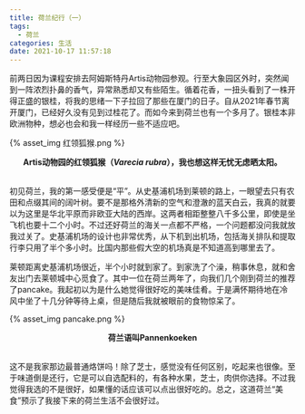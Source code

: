 ```yaml
---
title: 荷兰纪行（一）
tags:
  - 荷兰
categories: 生活
date: 2021-10-17 11:57:18
---
```


前两日因为课程安排去阿姆斯特丹Artis动物园参观。行至大象园区外时，突然闻到一阵浓烈扑鼻的香气，异常熟悉却又有些陌生。循着花香，一扭头看到了一株开得正盛的银桂，将我的思绪一下子拉回了那些在厦门的日子。自从2021年春节离开厦门，已经好久没有见到过桂花了。而如今来到荷兰也有一个多月了。银桂本非欧洲物种，想必也会和我一样经历一些不适应吧。<!-- more -->

{% asset_img 红领狐猴.png %}

<center><b>Artis动物园的红领狐猴（<i>Varecia rubra</i>），我也想这样无忧无虑晒太阳。</b></center><br/>

初见荷兰，我的第一感受便是“平”。从史基浦机场到莱顿的路上，一眼望去只有农田和点缀其间的阔叶树。要不是那格外清新的空气和澄澈的蓝天白云，我真的就要以为这里是华北平原而非欧亚大陆的西岸。这两者相距整整八千多公里，即使是坐飞机也要十二个小时。不过还好荷兰的海关一点都不严格，一个问题都没问我就放我过关了。史基浦机场的设计也非常优秀，从下机到出机场，包括海关排队和提取行李只用了半个多小时。比国内那些假大空的机场真是不知道高到哪里去了。

莱顿距离史基浦机场很近，半个小时就到家了。到家洗了个澡，稍事休息，就和舍友出门去莱顿城中心觅食了。其中一位在荷兰两年了，向我们几个刚到荷兰的推荐了pancake。我起初以为是什么她觉得很好吃的美味佳肴。于是满怀期待地在冷风中坐了十几分钟等待上桌，但是随后我就被眼前的食物惊呆了。

{% asset_img pancake.png %}

<center><b>荷兰语叫Pannenkoeken</b></center><br/>

这不是我家那边最普通烙饼吗！除了芝士，感觉没有任何区别，吃起来也很像。至于味道倒是还行，它是可以自选配料的，有各种水果，芝士，肉供你选择。不过我觉得我选的不是很好，如果懂的话应该可以点出很好吃的。总之，这道荷兰“美食”预示了我接下来的荷兰生活不会很好过。

<!-- ### 荷兰生活之BSN死胡同

而事实也正是如此。我首先遇到的最大困难就是：荷兰最出名的连锁超市Albert Heijn，不接受信用卡付款。而要想有钱花，首先要找学校退生活费。我之所以选择把生活费打给学校是因为这是获取签证财力证明最简单的方法。而要接受学校的退款，你首先要有一个荷兰银行账户。要有一个荷兰银行账户，你首先要办市政厅注册，获取BSN号码（ -->